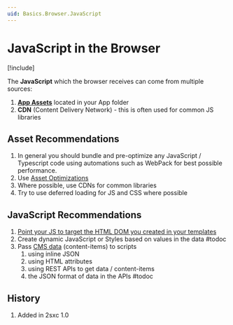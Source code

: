 ```yaml
---
uid: Basics.Browser.JavaScript
---
```


# JavaScript in the Browser

[!include[](~/basics/stack/_shared-float-summary.md)]
<style>.context-box-summary .show-js { visibility: visible; } </style>

The **JavaScript** which the browser receives can come from multiple sources:

1. **[App Assets](xref:Basics.App.Assets)** located in your App folder  
1. **CDN** (Content Delivery Network) - this is often used for common JS libraries

## Asset Recommendations

1. In general you should bundle and pre-optimize any JavaScript / Typescript code using automations such as WebPack for best possible performance. 
1. Use [Asset Optimizations](xref:Basics.Server.AssetOptimization.Index)
1. Where possible, use CDNs for common libraries
1. Try to use deferred loading for JS and CSS where possible

## JavaScript Recommendations

1. [Point your JS to target the HTML DOM you created in your templates](xref:JsCode.Tips.Index)
1. Create dynamic JavaScript or Styles based on values in the data #todoc
1. Pass [CMS data](xref:Basics.Browser.JsonData) (content-items) to scripts
    1. using inline JSON
    1. using HTML attributes
    1. using REST APIs to get data / content-items
    1. the JSON format of data in the APIs #todoc



## History

1. Added in 2sxc 1.0